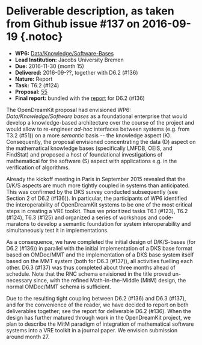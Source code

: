 # Deliverable description, as taken from Github issue #137 on 2016-09-19 {.notoc}

- **WP6:** [Data/Knowledge/Software-Bases](https://github.com/OpenDreamKit/OpenDreamKit/tree/master/WP6)
- **Lead Institution:** Jacobs University Bremen
- **Due:** 2016-11-30 (month 15)
- **Delivered:** 2016-09-??, together with D6.2 (#136)
- **Nature:** Report
- **Task:** T6.2 (#124)
- **Proposal:** [55](https://github.com/OpenDreamKit/OpenDreamKit/raw/master/Proposal/proposal-www.pdf)
- **Final report:** bundled with the [report](https://github.com/OpenDreamKit/OpenDreamKit/raw/master/WP6/D6.2/report-final.pdf) for D6.2 (#136)

The OpenDreamKit proposal had envisioned WP6: *Data/Knowledge/Software bases* as a foundational enterprise that would develop a knowledge-based architecture over the course of the project and would allow to re-engineer *ad-hoc* interfaces between systems (e.g. from T3.2 (#51)) on a more *semantic* basis -- the knowledge aspect (K). Consequently, the proposal envisioned concentrating the data (D) aspect on the mathematical knowledge bases (specifically LMFDB, OEIS, and FindStat) and proposed a host of foundational investigations of mathematical for the software (S) aspect with applications e.g. in the verification of algorithms.

Already the kickoff meeting in Paris in September 2015 revealed that the D/K/S aspects are much more tightly coupled in systems than anticipated. This was confirmed by the DKS survey conducted subsequently (see Section 2 of D6.2 (#136)). In particular, the participants of WP6 identified the interoperability of OpenDreamKit systems to be one of the most critical steps in creating a VRE toolkit. Thus we prioritized tasks T6.1 (#123), T6.2 (#124), T6.3 (#125) and organized a series of workshops and code-maratons to develop a semantic foundation for system interoperability and simultaneously test it in implementations.

As a consequence, we have completed the initial design of D/K/S-bases (for D6.2 (#136)) in parallel with the initial implementation of a DKS base format based on OMDoc/MMT and the implementation of a DKS base system itself based on the MMT system (both for D6.3 (#137)), all activities fuelling each other.  D6.3 (#137) was thus completed about three months ahead of schedule.  Note that the RNC schema envisioned in the title proved un-necessary since, with the refined Math-in-the-Middle (MitM) design, the normal OMDoc/MMT schema is sufficient.

Due to the resulting tight coupling between D6.2 (#136) and D6.3 (#137), and for the convenience of the reader, we have decided to report on both deliverables together; see the report for deliverable D6.2 (#136). When the design has further matured through work in the OpenDreamKit project, we plan to describe the MitM paradigm of integration of mathematical software systems into a VRE toolkit in a journal paper. We envision submission around month 27.
